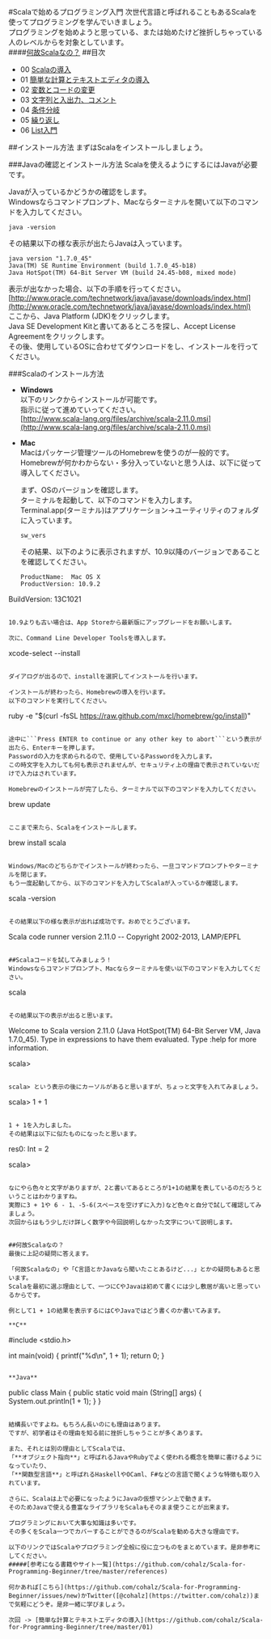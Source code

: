 #Scalaで始めるプログラミング入門
次世代言語と呼ばれることもあるScalaを使ってプログラミングを学んでいきましょう。  
プログラミングを始めようと思っている、または始めたけど挫折しちゃっている人のレベルからを対象としています。  
####[何故Scalaなの？](https://github.com/cohalz/Scala-for-Programming-Beginner#%E4%BD%95%E6%95%85scala%E3%81%AA%E3%81%AE-1)
##目次

- 00 [Scalaの導入](https://github.com/cohalz/Scala-for-Programming-Beginner)
- 01 [簡単な計算とテキストエディタの導入](https://github.com/cohalz/Scala-for-Programming-Beginner/tree/master/01)
- 02 [変数とコードの変更](https://github.com/cohalz/Scala-for-Programming-Beginner/tree/master/02)
- 03 [文字列と入出力、コメント](https://github.com/cohalz/Scala-for-Programming-Beginner/tree/master/03)
- 04 [条件分岐](https://github.com/cohalz/Scala-for-Programming-Beginner/tree/master/04)
- 05 [繰り返し](https://github.com/cohalz/Scala-for-Programming-Beginner/tree/master/05)
- 06 [List入門](https://github.com/cohalz/Scala-for-Programming-Beginner/tree/master/06)

##インストール方法
まずはScalaをインストールしましょう。

###Javaの確認とインストール方法
Scalaを使えるようにするにはJavaが必要です。

Javaが入っているかどうかの確認をします。  
Windowsならコマンドプロンプト、Macならターミナルを開いて以下のコマンドを入力してください。

```
java -version
```

その結果以下の様な表示が出たらJavaは入っています。

```
java version "1.7.0_45"
Java(TM) SE Runtime Environment (build 1.7.0_45-b18)
Java HotSpot(TM) 64-Bit Server VM (build 24.45-b08, mixed mode)
```

表示が出なかった場合、以下の手順を行ってください。  
[http://www.oracle.com/technetwork/java/javase/downloads/index.html](http://www.oracle.com/technetwork/java/javase/downloads/index.html)  
ここから、Java Platform (JDK)をクリックします。  
Java SE Development Kitと書いてあるところを探し、Accept License Agreementをクリックします。  
その後、使用しているOSに合わせてダウンロードをし、インストールを行ってください。  

###Scalaのインストール方法
- **Windows**  
  以下のリンクからインストールが可能です。  
  指示に従って進めていってください。  
  [http://www.scala-lang.org/files/archive/scala-2.11.0.msi](http://www.scala-lang.org/files/archive/scala-2.11.0.msi)

- **Mac**  
  Macはパッケージ管理ツールのHomebrewを使うのが一般的です。  
  Homebrewが何かわからない・多分入っていないと思う人は、以下に従って導入してください。

  まず、OSのバージョンを確認します。  
  ターミナルを起動して、以下のコマンドを入力します。  
  Terminal.app(ターミナル)はアプリケーション->ユーティリティのフォルダに入っています。

  ```
  sw_vers
  ```

  その結果、以下のように表示されますが、10.9以降のバージョンであることを確認してください。

  ```
  ProductName:  Mac OS X
  ProductVersion: 10.9.2
 BuildVersion:  13C1021
  ```

  10.9よりも古い場合は、App Storeから最新版にアップグレードをお願いします。

  次に、Command Line Developer Toolsを導入します。

  ```
  xcode-select --install
  ```

  ダイアログが出るので、installを選択してインストールを行います。

  インストールが終わったら、Homebrewの導入を行います。  
  以下のコマンドを実行してください。

  ```
  ruby -e "$(curl -fsSL https://raw.github.com/mxcl/homebrew/go/install)"
  ```

  途中に```Press ENTER to continue or any other key to abort```という表示が出たら、Enterキーを押します。  
  Passwordの入力を求められるので、使用しているPasswordを入力します。  
  この時文字を入力しても何も表示されませんが、セキュリティ上の理由で表示されていないだけで入力はされています。  

  Homebrewのインストールが完了したら、ターミナルで以下のコマンドを入力してください。
  ```
  brew update
  ```
  
  ここまで来たら、Scalaをインストールします。
  ```
  brew install scala
  ```

Windows/Macのどちらかでインストールが終わったら、一旦コマンドプロンプトやターミナルを閉じます。  
もう一度起動してから、以下のコマンドを入力してScalaが入っているか確認します。

```
scala -version
```

その結果以下の様な表示が出れば成功です。おめでとうございます。

```
Scala code runner version 2.11.0 -- Copyright 2002-2013, LAMP/EPFL
```

##Scalaコードを試してみましょう！
Windowsならコマンドプロンプト、Macならターミナルを使い以下のコマンドを入力してください。

```
scala
```

その結果以下の表示が出ると思います。

```
Welcome to Scala version 2.11.0 (Java HotSpot(TM) 64-Bit Server VM, Java 1.7.0_45).
Type in expressions to have them evaluated.
Type :help for more information.

scala>
```

scala> という表示の後にカーソルがあると思いますが、ちょっと文字を入れてみましょう。

```
scala> 1 + 1
```

1 + 1を入力しました。
その結果は以下に似たものになったと思います。

```
res0: Int = 2

scala>
```

なにやら色々と文字がありますが、2と書いてあるところが1+1の結果を表しているのだろうということはわかりますね。  
実際に3 + 1や 6 - 1、-5-6(スペースを空けずに入力)など色々と自分で試して確認してみましょう。  
次回からはもう少しだけ詳しく数字や今回説明しなかった文字について説明します。  


##何故Scalaなの？
最後に上記の疑問に答えます。

「何故Scalaなの」や「C言語とかJavaなら聞いたことあるけど...」とかの疑問もあると思います。  
Scalaを最初に選ぶ理由として、一つにCやJavaは初めて書くには少し敷居が高いと思っているからです。

例として1 + 1の結果を表示するにはCやJavaではどう書くのか書いてみます。

**C**
```
#include <stdio.h>

int main(void) {
  printf("%d\n", 1 + 1);
  return 0;
}
```

**Java**
```
public class Main {
  public static void main (String[] args) {
    System.out.println(1 + 1);
  }
}
```

結構長いですよね。もちろん長いのにも理由はあります。  
ですが、初学者はその理由を知る前に挫折しちゃうことが多くあります。

また、それとは別の理由としてScalaでは、  
「**オブジェクト指向**」と呼ばれるJavaやRubyでよく使われる概念を簡単に書けるようになっていたり、  
「**関数型言語**」と呼ばれるHaskellやOCaml、F#などの言語で聞くような特徴も取り入れています。

さらに、Scalaは上で必要になったようにJavaの仮想マシン上で動きます。  
そのためJavaで使える豊富なライブラリをScalaもそのまま使うことが出来ます。

プログラミングにおいて大事な知識は多いです。  
その多くをScala一つでカバーすることができるのがScalaを勧める大きな理由です。

以下のリンクではScalaやプログラミング全般に役に立つものをまとめています。是非参考にしてください。  
#####[参考になる書籍やサイト一覧](https://github.com/cohalz/Scala-for-Programming-Beginner/tree/master/references)

何かあれば[こちら](https://github.com/cohalz/Scala-for-Programming-Beginner/issues/new)かTwitter([@cohalz](https://twitter.com/cohalz))まで気軽にどうぞ。是非一緒に学びましょう。

次回 -> [簡単な計算とテキストエディタの導入](https://github.com/cohalz/Scala-for-Programming-Beginner/tree/master/01)
